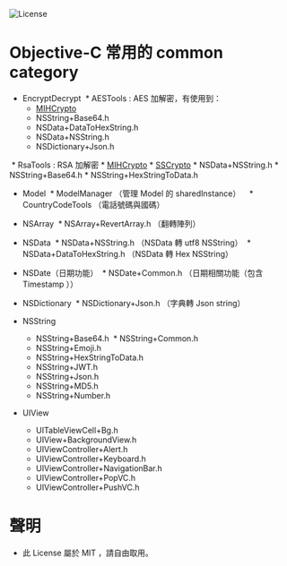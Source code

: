 ![License](https://img.shields.io/dub/l/vibe-d.svg)

# Objective-C 常用的 common category

* EncryptDecrypt
  * AESTools : AES 加解密，有使用到：
    * [MIHCrypto](https://github.com/hohl/MIHCrypto)
    * NSString+Base64.h
    * NSData+DataToHexString.h
    * NSData+NSString.h
    * NSDictionary+Json.h
    
  * RsaTools : RSA 加解密
    * [MIHCrypto](https://github.com/hohl/MIHCrypto)
    * [SSCrypto](https://github.com/edlitmus/SSCrypto)
    * NSData+NSString.h
    * NSString+Base64.h
    * NSString+HexStringToData.h
  
* Model
  * ModelManager （管理 Model 的 sharedInstance）
    * CountryCodeTools （電話號碼與國碼）

* NSArray
  * NSArray+RevertArray.h （翻轉陣列）
  
* NSData
  * NSData+NSString.h （NSData 轉 utf8 NSString）
  * NSData+DataToHexString.h （NSData 轉 Hex NSString）

* NSDate（日期功能）
  * NSDate+Common.h （日期相關功能（包含 Timestamp ））
  
* NSDictionary
  * NSDictionary+Json.h （字典轉 Json string）
  
* NSString
  * NSString+Base64.h
  * NSString+Common.h
  * NSString+Emoji.h
  * NSString+HexStringToData.h
  * NSString+JWT.h
  * NSString+Json.h
  * NSString+MD5.h
  * NSString+Number.h
  
* UIView
  * UITableViewCell+Bg.h
  * UIView+BackgroundView.h
  * UIViewController+Alert.h
  * UIViewController+Keyboard.h
  * UIViewController+NavigationBar.h
  * UIViewController+PopVC.h
  * UIViewController+PushVC.h

# 聲明
- 此 License 屬於 MIT ，請自由取用。
